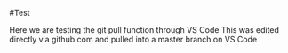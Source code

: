 #Test

Here we are testing the git pull function through VS Code
This was edited directly via github.com and pulled into a master branch on VS Code
